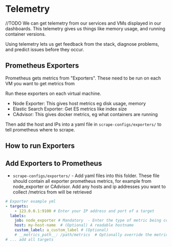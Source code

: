 # Telemetry
//TODO
We can get telemetry from our services and VMs displayed in our dashboards. This telemetry gives us things like memory usage, and running container versions.

Using telemetry lets us get feedback from the stack, diagnose problems, and predict issues before they occur.

## Prometheus Exporters
Prometheus gets metrics from "Exporters". These need to be run on each VM you want to get metrics from

Run these exporters on each virtual machine.

- Node Exporter: This gives host metrics eg disk usage, memory
- Elastic Search Exporter: Get ES metrics like index size
- CAdvisor: This gives docker metrics, eg what containers are running

 Then add the host and IPs into a yaml file in `scrape-configs/exporters/` to tell prometheus where to scrape.


## How to run Exporters

## Add Exporters to Prometheus
- `scrape-configs/exporters/` -
 Add yaml files into this folder. These file should contain all exporter prometheus metrics, for example from node_exporter or CAdvisor. Add any hosts and ip addresses you want to collect /metrics from will be retrieved

```yaml 
# Exporter example yml
- targets:
    - 123.0.0.1:9100 # Enter your IP address and port of a target
  labels:
    job: node_exporter # Mandatory  - Enter the type of metric being collected
    host: my-host-name  # (Optional) A readable hostname
    custom_label: a_custom_label # (Optional)
    # __metrics_path__: /path/metrics  # Optionally override the metrics path, the default is just /metrics
# ... add all targets
```